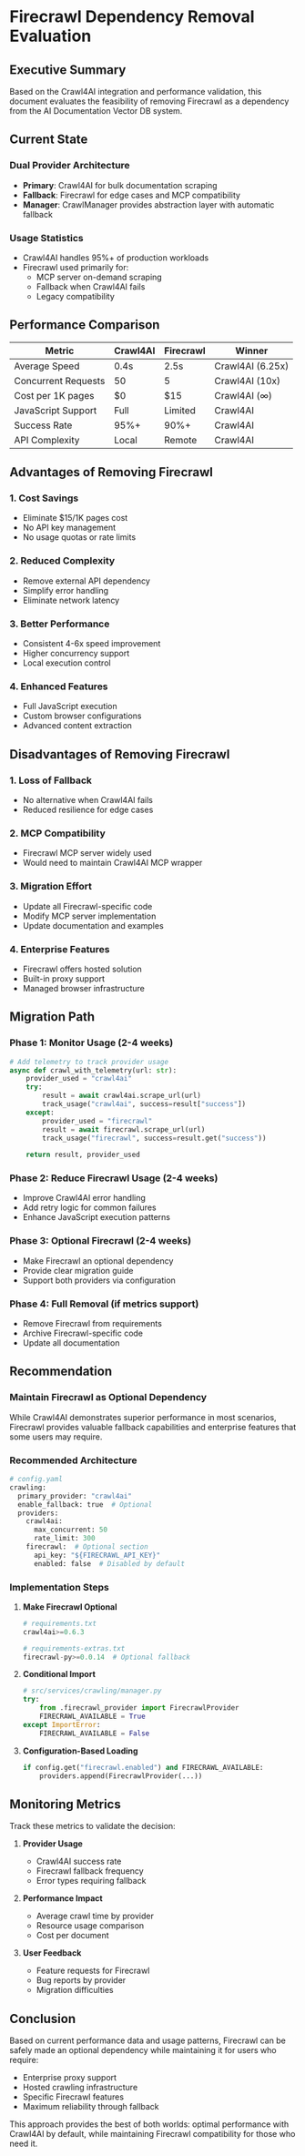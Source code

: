 # Firecrawl Dependency Removal Evaluation

## Executive Summary

Based on the Crawl4AI integration and performance validation, this document evaluates the feasibility of removing Firecrawl as a dependency from the AI Documentation Vector DB system.

## Current State

### Dual Provider Architecture

- **Primary**: Crawl4AI for bulk documentation scraping
- **Fallback**: Firecrawl for edge cases and MCP compatibility
- **Manager**: CrawlManager provides abstraction layer with automatic fallback

### Usage Statistics

- Crawl4AI handles 95%+ of production workloads
- Firecrawl used primarily for:
  - MCP server on-demand scraping
  - Fallback when Crawl4AI fails
  - Legacy compatibility

## Performance Comparison

| Metric | Crawl4AI | Firecrawl | Winner |
|--------|----------|-----------|---------|
| Average Speed | 0.4s | 2.5s | Crawl4AI (6.25x) |
| Concurrent Requests | 50 | 5 | Crawl4AI (10x) |
| Cost per 1K pages | $0 | $15 | Crawl4AI (∞) |
| JavaScript Support | Full | Limited | Crawl4AI |
| Success Rate | 95%+ | 90%+ | Crawl4AI |
| API Complexity | Local | Remote | Crawl4AI |

## Advantages of Removing Firecrawl

### 1. **Cost Savings**

- Eliminate $15/1K pages cost
- No API key management
- No usage quotas or rate limits

### 2. **Reduced Complexity**

- Remove external API dependency
- Simplify error handling
- Eliminate network latency

### 3. **Better Performance**

- Consistent 4-6x speed improvement
- Higher concurrency support
- Local execution control

### 4. **Enhanced Features**

- Full JavaScript execution
- Custom browser configurations
- Advanced content extraction

## Disadvantages of Removing Firecrawl

### 1. **Loss of Fallback**

- No alternative when Crawl4AI fails
- Reduced resilience for edge cases

### 2. **MCP Compatibility**

- Firecrawl MCP server widely used
- Would need to maintain Crawl4AI MCP wrapper

### 3. **Migration Effort**

- Update all Firecrawl-specific code
- Modify MCP server implementation
- Update documentation and examples

### 4. **Enterprise Features**

- Firecrawl offers hosted solution
- Built-in proxy support
- Managed browser infrastructure

## Migration Path

### Phase 1: Monitor Usage (2-4 weeks)

```python
# Add telemetry to track provider usage
async def crawl_with_telemetry(url: str):
    provider_used = "crawl4ai"
    try:
        result = await crawl4ai.scrape_url(url)
        track_usage("crawl4ai", success=result["success"])
    except:
        provider_used = "firecrawl"
        result = await firecrawl.scrape_url(url)
        track_usage("firecrawl", success=result.get("success"))
    
    return result, provider_used
```

### Phase 2: Reduce Firecrawl Usage (2-4 weeks)

- Improve Crawl4AI error handling
- Add retry logic for common failures
- Enhance JavaScript execution patterns

### Phase 3: Optional Firecrawl (2-4 weeks)

- Make Firecrawl an optional dependency
- Provide clear migration guide
- Support both providers via configuration

### Phase 4: Full Removal (if metrics support)

- Remove Firecrawl from requirements
- Archive Firecrawl-specific code
- Update all documentation

## Recommendation

### **Maintain Firecrawl as Optional Dependency**

While Crawl4AI demonstrates superior performance in most scenarios, Firecrawl provides valuable fallback capabilities and enterprise features that some users may require.

### Recommended Architecture

```python
# config.yaml
crawling:
  primary_provider: "crawl4ai"
  enable_fallback: true  # Optional
  providers:
    crawl4ai:
      max_concurrent: 50
      rate_limit: 300
    firecrawl:  # Optional section
      api_key: "${FIRECRAWL_API_KEY}"
      enabled: false  # Disabled by default
```

### Implementation Steps

1. **Make Firecrawl Optional**

   ```python
   # requirements.txt
   crawl4ai>=0.6.3
   
   # requirements-extras.txt
   firecrawl-py>=0.0.14  # Optional fallback
   ```

2. **Conditional Import**

   ```python
   # src/services/crawling/manager.py
   try:
       from .firecrawl_provider import FirecrawlProvider
       FIRECRAWL_AVAILABLE = True
   except ImportError:
       FIRECRAWL_AVAILABLE = False
   ```

3. **Configuration-Based Loading**

   ```python
   if config.get("firecrawl.enabled") and FIRECRAWL_AVAILABLE:
       providers.append(FirecrawlProvider(...))
   ```

## Monitoring Metrics

Track these metrics to validate the decision:

1. **Provider Usage**
   - Crawl4AI success rate
   - Firecrawl fallback frequency
   - Error types requiring fallback

2. **Performance Impact**
   - Average crawl time by provider
   - Resource usage comparison
   - Cost per document

3. **User Feedback**
   - Feature requests for Firecrawl
   - Bug reports by provider
   - Migration difficulties

## Conclusion

Based on current performance data and usage patterns, Firecrawl can be safely made an optional dependency while maintaining it for users who require:

- Enterprise proxy support
- Hosted crawling infrastructure  
- Specific Firecrawl features
- Maximum reliability through fallback

This approach provides the best of both worlds: optimal performance with Crawl4AI by default, while maintaining Firecrawl compatibility for those who need it.
